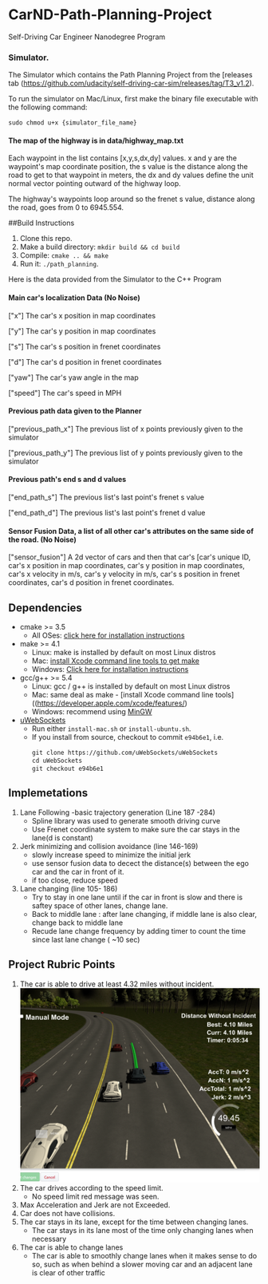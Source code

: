 [//]: # (Image References)
[image1]: result_screenshot.PNG  "result screenshot"
[image2]: result_screenshot_error.PNG  "result screenshot with error"
# CarND-Path-Planning-Project
Self-Driving Car Engineer Nanodegree Program
   
### Simulator.
The Simulator which contains the Path Planning Project from the [releases tab (https://github.com/udacity/self-driving-car-sim/releases/tag/T3_v1.2).  

To run the simulator on Mac/Linux, first make the binary file executable with the following command:
```shell
sudo chmod u+x {simulator_file_name}
```
#### The map of the highway is in data/highway_map.txt
Each waypoint in the list contains  [x,y,s,dx,dy] values. x and y are the waypoint's map coordinate position, the s value is the distance along the road to get to that waypoint in meters, the dx and dy values define the unit normal vector pointing outward of the highway loop.

The highway's waypoints loop around so the frenet s value, distance along the road, goes from 0 to 6945.554.

##Build Instructions

1. Clone this repo.
2. Make a build directory: `mkdir build && cd build`
3. Compile: `cmake .. && make`
4. Run it: `./path_planning`.

Here is the data provided from the Simulator to the C++ Program

#### Main car's localization Data (No Noise)

["x"] The car's x position in map coordinates

["y"] The car's y position in map coordinates

["s"] The car's s position in frenet coordinates

["d"] The car's d position in frenet coordinates

["yaw"] The car's yaw angle in the map

["speed"] The car's speed in MPH

#### Previous path data given to the Planner

["previous_path_x"] The previous list of x points previously given to the simulator

["previous_path_y"] The previous list of y points previously given to the simulator

#### Previous path's end s and d values 

["end_path_s"] The previous list's last point's frenet s value

["end_path_d"] The previous list's last point's frenet d value

#### Sensor Fusion Data, a list of all other car's attributes on the same side of the road. (No Noise)

["sensor_fusion"] A 2d vector of cars and then that car's [car's unique ID, car's x position in map coordinates, car's y position in map coordinates, car's x velocity in m/s, car's y velocity in m/s, car's s position in frenet coordinates, car's d position in frenet coordinates. 

## Dependencies

* cmake >= 3.5
  * All OSes: [click here for installation instructions](https://cmake.org/install/)
* make >= 4.1
  * Linux: make is installed by default on most Linux distros
  * Mac: [install Xcode command line tools to get make](https://developer.apple.com/xcode/features/)
  * Windows: [Click here for installation instructions](http://gnuwin32.sourceforge.net/packages/make.htm)
* gcc/g++ >= 5.4
  * Linux: gcc / g++ is installed by default on most Linux distros
  * Mac: same deal as make - [install Xcode command line tools]((https://developer.apple.com/xcode/features/)
  * Windows: recommend using [MinGW](http://www.mingw.org/)
* [uWebSockets](https://github.com/uWebSockets/uWebSockets)
  * Run either `install-mac.sh` or `install-ubuntu.sh`.
  * If you install from source, checkout to commit `e94b6e1`, i.e.
    ```
    git clone https://github.com/uWebSockets/uWebSockets 
    cd uWebSockets
    git checkout e94b6e1
    ```
## Implemetations
1. Lane Following -basic trajectory generation (Line 187 -284)
   * Spline library was used to generate smooth driving curve
   * Use Frenet coordinate system to make sure the car stays in the lane(d is constant)
2. Jerk minimizing and collision avoidance (line 146-169)
   * slowly increase speed to minimize the initial jerk
   * use sensor fusion data to decect the distance(s) between the ego car and the car in front of it.
   * if too close, reduce speed 
3. Lane changing (line 105- 186)
   * Try to stay in one lane until if the car in front is slow and there is saftey space of other lanes, change lane.
   * Back to middle lane : after lane changing, if middle lane is also clear, change back to middle lane
   * Recude lane change frequency by adding timer to count the time since last lane change ( ~10 sec)

## Project Rubric Points
1.  The car is able to drive at least 4.32 miles without incident.
![4.10 miles][image1]
2. The car drives according to the speed limit.
   * No speed limit red message was seen.
3. Max Acceleration and Jerk are not Exceeded.
4. Car does not have collisions.
5. The car stays in its lane, except for the time between changing lanes.
   * The car stays in its lane most of the time only changing lanes when necessary
6. The car is able to change lanes
   * The car is able to smoothly change lanes when it makes sense to do so, such as when behind a slower moving car and an adjacent lane is clear of other traffic






